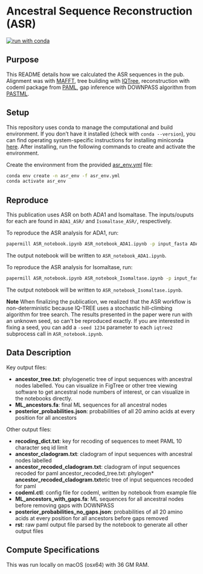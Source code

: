 # Ancestral Sequence Reconstruction (ASR)

[![run with conda](https://img.shields.io/badge/run%20with-conda-3EB049?labelColor=000000&logo=anaconda)](https://docs.conda.io/projects/miniconda/en/latest/)

## Purpose

This README details how we calculated the ASR sequences in the pub. Alignment was with [MAFFT](https://mafft.cbrc.jp/alignment/software/), tree building with [IQTree](https://iqtree.github.io/), reconstruction with codeml package from [PAML](https://github.com/abacus-gene/paml), gap inference with DOWNPASS algorithm from [PASTML](https://github.com/evolbioinfo/pastml).

## Setup

This repository uses conda to manage the computational and build environment. If you don’t have it installed (check with `conda --version`), you can find operating system-specific instructions for installing miniconda [here](https://www.anaconda.com/docs/getting-started/miniconda/main). After installing, run the following commands to create and activate the environment.

Create the environment from the provided [asr_env.yml](./asr_env.yml) file:

```bash
conda env create -n asr_env -f asr_env.yml
conda activate asr_env
```

## Reproduce

This publication uses ASR on both ADA1 and Isomaltase. The inputs/ouputs for each are found in `ADA1_ASR/` and `Isomaltase_ASR/`, respectively.

To reproduce the ASR analysis for ADA1, run:

```bash
papermill ASR_notebook.ipynb ASR_notebook_ADA1.ipynb -p input_fasta ADA1_ASR/inputs/ADA1_curated_022525_under420.fa -p outgroup_path ADA1_ASR/inputs/outgroup_names.txt
```

The output notebook will be written to `ASR_notebook_ADA1.ipynb`.

To reproduce the ASR analysis for Isomaltase, run:

```bash
papermill ASR_notebook.ipynb ASR_notebook_Isomaltase.ipynb -p input_fasta Isomaltase_ASR/inputs/isomaltase_dereplicated_final.fa -p outgroup_path Isomaltase_ASR/inputs/outgroup_names.txt
```

The output notebook will be written to `ASR_notebook_Isomaltase.ipynb`.

**Note** When finalizing the publication, we realized that the ASR workflow is non-deterministic because IQ-TREE uses a stochastic hill-climbing algorithm for tree search. The results presented in the paper were run with an unknown seed, so can't be reproduced exactly. If you are interested in fixing a seed, you can add a `-seed 1234` parameter to each `iqtree2` subprocess call in `ASR_notebook.ipynb`.

## Data Description

Key output files:

* **ancestor_tree.txt**: phylogenetic tree of input sequences with ancestral nodes labelled. You can visualize in FigTree or other tree viewing software to get ancestral node numbers of interest, or can visualize in the notebooks directly.
* **ML_ancestors.fa**: final ML sequences for all ancestral nodes
* **posterior_probabilities.json**: probabilities of all 20 amino acids at every position for all ancestors

Other output files:

* **recoding_dict.txt**: key for recoding of sequences to meet PAML 10 character seq id limit
* **ancestor_cladogram.txt**: cladogram of input sequences with ancestral nodes labelled
* **ancestor_recoded_cladogram.txt**: cladogram of input sequences recoded for paml
ancestor_recoded_tree.txt: phylogen* **ancestor_recoded_cladogram.txt**etic tree of input sequences recoded for paml
* **codeml.ctl**: config file for codeml, written by notebook from example file
* **ML_ancestors_with_gaps.fa**: ML sequences for all ancestral nodes before removing gaps with DOWNPASS
* **posterior_probabilities_no_gaps.json**: probabilities of all 20 amino acids at every position for all ancestors before gaps removed
* **rst**: raw paml output file parsed by the notebook to generate all other output files

## Compute Specifications

This was run locally on macOS (osx64) with 36 GM RAM.
